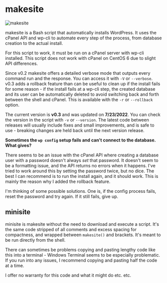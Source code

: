 # makesite
![makesite](https://user-images.githubusercontent.com/86271004/180330635-4c7f7994-ca33-413e-a33a-ea09ab2753d7.png)

makesite is a Bash script that automatically installs WordPress. It uses the cPanel API and wp-cli to automate every step of the process, from database creation to the actual install.

For this script to work, it must be run on a cPanel server with wp-cli installed. This script does not work with cPanel on CentOS 6 due to slight API differences.

Since v0.2 makesite offers a detailed verbose mode that outputs every command run and the response. You can access it with `-V` or `--verbose`. v0.3 adds a rollback feature than can be useful to clean up if the install fails for some reason - if the install fails at a wp-cli step, the created database and its user can be automatically deleted to avoid switching back and forth between the shell and cPanel. This is available with the `-r` or `--rollback` option.

The current version is **v0.3** and was updated on **7/23/2022**. You can check the version in the script with `-v` or `--version`. The latest code between releases will usually include fixes and small improvements, and is safe to use - breaking changes are held back until the next version release.

**Sometimes the `wp config` setup fails and can't connect to the database. What gives?**

There seems to be an issue with the cPanel API where creating a database user with a password doesn't always _set_ that password. It doesn't seem to be a formatting issue, and the API returns no errors when it happens. I've tried to work around this by setting the password twice, but no dice. The best I can recommend is to run the install again, and it should work. This is mainly the reason why I added the rollback feature.

I'm thinking of some possible solutions. One is, if the config process fails, reset the password and try again. If it still fails, give up.

## minisite
minisite is makesite without the need to download and execute a script. It's the same code stripped of all comments and excess spacing for compactness, and wrapped between `makesite()` and brackets. It's meant to be run directly from the shell.

There can sometimes be problems copying and pasting lengthy code like this into a terminal - Windows Terminal seems to be especially problematic. If you run into any issues, I recommend copying and pasting half the code at a time.

I offer no warranty for this code and what it might do etc. etc.
